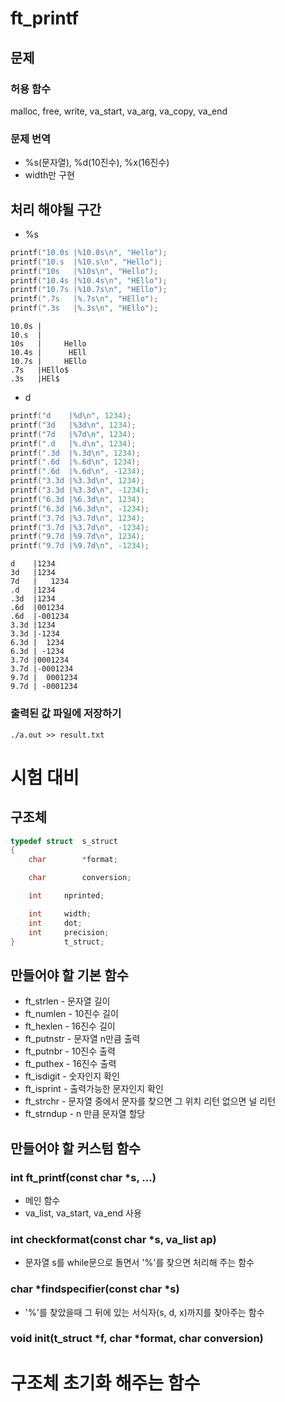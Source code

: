 # ft_printf
## 문제
### 허용 함수
malloc, free, write, va_start, va_arg, va_copy, va_end

### 문제 번역
* %s(문자열), %d(10진수), %x(16진수)
* width만 구현

## 처리 해야될 구간
* %s
~~~c
printf("10.0s |%10.0s\n", "Hello");
printf("10.s  |%10.s\n", "Hello");
printf("10s   |%10s\n", "Hello");
printf("10.4s |%10.4s\n", "HEllo");
printf("10.7s |%10.7s\n", "HEllo");
printf(".7s   |%.7s\n", "HEllo");
printf(".3s   |%.3s\n", "HEllo");
~~~

~~~
10.0s |          
10.s  |          
10s   |     Hello
10.4s |      HEll
10.7s |     HEllo
.7s   |HEllo$
.3s   |HEl$
~~~

* d
~~~c
printf("d    |%d\n", 1234);
printf("3d   |%3d\n", 1234);
printf("7d   |%7d\n", 1234);
printf(".d   |%.d\n", 1234);
printf(".3d  |%.3d\n", 1234);
printf(".6d  |%.6d\n", 1234);
printf(".6d  |%.6d\n", -1234);
printf("3.3d |%3.3d\n", 1234);
printf("3.3d |%3.3d\n", -1234);
printf("6.3d |%6.3d\n", 1234);
printf("6.3d |%6.3d\n", -1234);
printf("3.7d |%3.7d\n", 1234);
printf("3.7d |%3.7d\n", -1234);
printf("9.7d |%9.7d\n", 1234);
printf("9.7d |%9.7d\n", -1234);
~~~

~~~
d    |1234
3d   |1234
7d   |   1234
.d   |1234
.3d  |1234
.6d  |001234
.6d  |-001234
3.3d |1234
3.3d |-1234
6.3d |  1234
6.3d | -1234
3.7d |0001234
3.7d |-0001234
9.7d |  0001234
9.7d | -0001234
~~~

### 출력된 값 파일에 저장하기
~~~shell
./a.out >> result.txt
~~~

# 시험 대비
## 구조체
~~~c
typedef struct	s_struct
{
	char		*format;

	char		conversion;

	int		nprinted;

	int		width;
	int		dot;
	int		precision;
}			t_struct;
~~~
## 만들어야 할 기본 함수
* ft_strlen - 문자열 길이
* ft_numlen - 10진수 길이
* ft_hexlen - 16진수 길이 
* ft_putnstr - 문자열 n만큼 출력
* ft_putnbr - 10진수 출력
* ft_puthex - 16진수 출력
* ft_isdigit - 숫자인지 확인
* ft_isprint - 출력가능한 문자인지 확인
* ft_strchr - 문자열 중에서 문자를 찾으면 그 위치 리턴 없으면 널 리턴
* ft_strndup - n 만큼 문자열 할당

## 만들어야 할 커스텀 함수
### int ft_printf(const char *s, ...)
* 메인 함수
* va_list, va_start, va_end 사용

### int checkformat(const char *s, va_list ap)
* 문자열 s를 while문으로 돌면서 '%'를 찾으면 처리해 주는 함수

### char *findspecifier(const char *s)
* '%'를 찾았을때 그 뒤에 있는 서식자(s, d, x)까지를 찾아주는 함수

### void init(t_struct *f, char *format, char conversion)
# 구조체 초기화 해주는 함수

###


